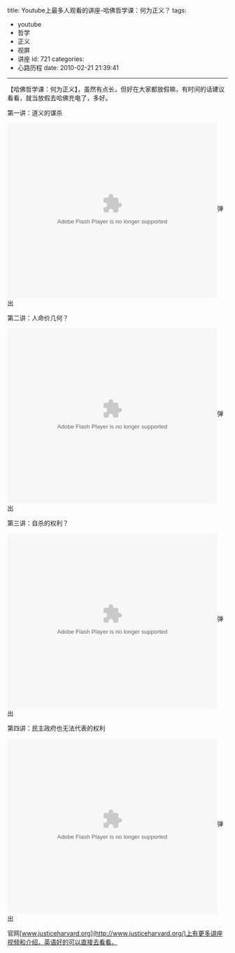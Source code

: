 title: Youtube上最多人观看的讲座-哈佛哲学课：何为正义？
tags:
  - youtube
  - 哲学
  - 正义
  - 视屏
  - 讲座
id: 721
categories:
  - 心路历程
date: 2010-02-21 21:39:41
---

【哈佛哲学课：何为正义】，虽然有点长，但好在大家都放假嘛，有时间的话建议看看，就当放假去哈佛充电了，多好。

第一讲：道义的谋杀

<embed type="application/x-shockwave-flash" width="480" height="400" src="http://player.youku.com/player.php/sid/XMTQ3NDg5MDQw/v.swf" align="middle" allowscriptaccess="never" wmode="transparent"></embed>弹出<!--more-->

第二讲：人命价几何？

<embed type="application/x-shockwave-flash" width="480" height="400" src="http://player.youku.com/player.php/sid/XMTUxODY2MzM2/v.swf" align="middle" allowscriptaccess="never" wmode="transparent"></embed>弹出

第三讲：自杀的权利？

<embed type="application/x-shockwave-flash" width="480" height="400" src="http://player.youku.com/player.php/sid/XMTUxOTkyMTc2/v.swf" align="middle" allowscriptaccess="never" wmode="transparent"></embed>弹出

第四讲：民主政府也无法代表的权利

<embed type="application/x-shockwave-flash" width="480" height="400" src="http://player.youku.com/player.php/sid/XMTUyMjQ3NTYw/v.swf" align="middle" allowscriptaccess="never" wmode="transparent"></embed>弹出

官网[www.justiceharvard.org](http://www.justiceharvard.org/)上有更多讲座视频和介绍，英语好的可以直接去看看。